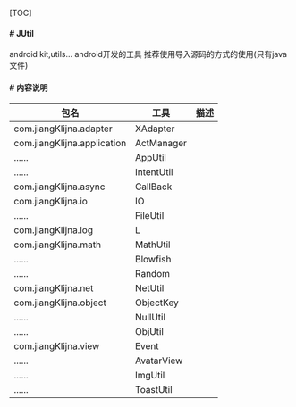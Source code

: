 [TOC]

#### # JUtil
android kit,utils...
android开发的工具
推荐使用导入源码的方式的使用(只有java文件)

#### # 内容说明

包名|工具|描述
----|----|----
com.jiangKlijna.adapter|XAdapter|
com.jiangKlijna.application|ActManager|
......|AppUtil|
......|IntentUtil|
com.jiangKlijna.async|CallBack|
com.jiangKlijna.io|IO|
......|FileUtil|
com.jiangKlijna.log|L|
com.jiangKlijna.math|MathUtil|
......|Blowfish|
......|Random|
com.jiangKlijna.net|NetUtil|
com.jiangKlijna.object|ObjectKey|
......|NullUtil|
......|ObjUtil|
com.jiangKlijna.view|Event|
......|AvatarView|
......|ImgUtil|
......|ToastUtil|

```

```